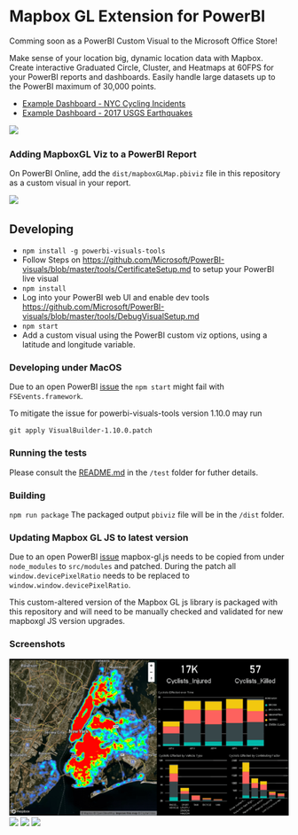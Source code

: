 # Mapbox GL Extension for PowerBI

Comming soon as a PowerBI Custom Visual to the Microsoft Office Store!

Make sense of your location big, dynamic location data with Mapbox.  Create interactive Graduated Circle, Cluster, and Heatmaps at 60FPS for your PowerBI reports and dashboards.  Easily handle large datasets up to the PowerBI maximum of 30,000 points.

* [Example Dashboard - NYC Cycling Incidents](www.mapbox.com/bites/00369)
* [Example Dashboard - 2017 USGS Earthquakes](https://app.powerbi.com/view?r=eyJrIjoiNTlkMzA5N2MtNGU0ZS00MDY5LTg1NTktNTZkODkyMmJjOThmIiwidCI6IjYyOWE3MGIyLTMyYjktNDEyNi05NTFlLTE3NjA0Y2Y0NTZlYyIsImMiOjF9)

![](https://dl.dropbox.com/s/kymonz28oanehje/PowerBI-2.gif)

### Adding MapboxGL Viz to a PowerBI Report

On PowerBI Online, add the `dist/mapboxGLMap.pbiviz` file in this repository as a custom visual in your report.

![](https://cl.ly/3303070u081q/download/Image%202017-09-01%20at%203.47.52%20PM.png)

## Developing

- `npm install -g powerbi-visuals-tools`
- Follow Steps on https://github.com/Microsoft/PowerBI-visuals/blob/master/tools/CertificateSetup.md to setup your PowerBI live visual
- `npm install`
- Log into your PowerBI web UI and enable dev tools https://github.com/Microsoft/PowerBI-visuals/blob/master/tools/DebugVisualSetup.md
- `npm start`
- Add a custom visual using the PowerBI custom viz options, using a latitude and longitude variable.

### Developing under MacOS

Due to an open PowerBI [issue](https://github.com/Microsoft/PowerBI-visuals-tools/issues/157) the `npm start` might fail with `FSEvents.framework`.

To mitigate the issue for powerbi-visuals-tools version 1.10.0 may run
```
git apply VisualBuilder-1.10.0.patch
```

### Running the tests
Please consult the [README.md](test/README.md) in the `/test` folder for futher details.

### Building

`npm run package`
The packaged output `pbiviz` file will be in the `/dist` folder.

### Updating Mapbox GL JS to latest version

Due to an open PowerBI [issue](https://github.com/Microsoft/PowerBI-visuals/issues/165) mapbox-gl.js needs to be copied from under `node_modules` to `src/modules` and patched. During the patch all `window.devicePixelRatio` needs to be replaced to `window.window.devicePixelRatio`.  

This custom-altered version of the Mapbox GL js library is packaged with this repository and will need to be manually checked and validated for new mapboxgl JS version upgrades.

### Screenshots

![](./assets/mapbox-viz-screenshot-1-min.png)
![](./assets/mapbox-viz-screenshot-2.min.png)
![](./assets/mapbox-viz-screenshot-3.min.png)
![](./assets/mapbox-viz-screenshot-4.min.png)
